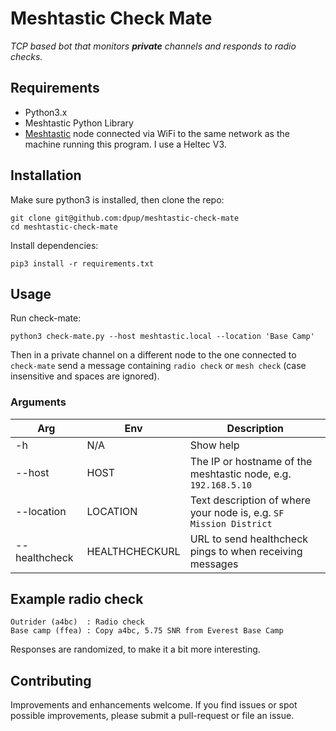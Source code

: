 # Meshtastic Check Mate

_TCP based bot that monitors **private** channels and responds to radio checks._

## Requirements

- Python3.x
- Meshtastic Python Library
- [Meshtastic](https://meshtastic.org) node connected via WiFi to the same network as the machine running this program. I use a Heltec V3.

## Installation

Make sure python3 is installed, then clone the repo:

    git clone git@github.com:dpup/meshtastic-check-mate
    cd meshtastic-check-mate

Install dependencies:

    pip3 install -r requirements.txt

## Usage

Run check-mate:

    python3 check-mate.py --host meshtastic.local --location 'Base Camp'

Then in a private channel on a different node to the one connected to `check-mate` send a message containing `radio check` or `mesh check` (case insensitive and spaces are ignored).

### Arguments

| Arg           | Env            | Description                                                        |
| ------------- | -------------- | ------------------------------------------------------------------ |
| -h            | N/A            | Show help                                                          |
| --host        | HOST           | The IP or hostname of the meshtastic node, e.g. `192.168.5.10`     |
| --location    | LOCATION       | Text description of where your node is, e.g. `SF Mission District` |
| --healthcheck | HEALTHCHECKURL | URL to send healthcheck pings to when receiving messages           |

## Example radio check

    Outrider (a4bc)  : Radio check
    Base camp (ffea) : Copy a4bc, 5.75 SNR from Everest Base Camp

Responses are randomized, to make it a bit more interesting.

## Contributing

Improvements and enhancements welcome. If you find issues or spot possible
improvements, please submit a pull-request or file an issue.
